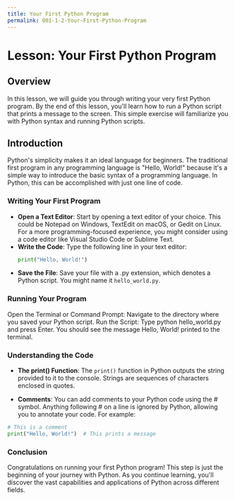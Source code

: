 ```yaml
---
title: Your First Python Program
permalink: 001-1-2-Your-First-Python-Program
---
```


# Lesson: Your First Python Program

## Overview
In this lesson, we will guide you through writing your very first Python program. By the end of this lesson, you'll learn how to run a Python script that prints a message to the screen. This simple exercise will familiarize you with Python syntax and running Python scripts.

## Introduction

Python's simplicity makes it an ideal language for beginners. The traditional first program in any programming language is "Hello, World!" because it's a simple way to introduce the basic syntax of a programming language. In Python, this can be accomplished with just one line of code.

### Writing Your First Program

- **Open a Text Editor**: Start by opening a text editor of your choice. This could be Notepad on Windows, TextEdit on macOS, or Gedit on Linux. For a more programming-focused experience, you might consider using a code editor like Visual Studio Code or Sublime Text.
- **Write the Code**: Type the following line in your text editor:
  ```python
  print("Hello, World!")

- **Save the File**: Save your file with a .py extension, which denotes a Python script. You might name it `hello_world.py`.

### Running Your Program

Open the Terminal or Command Prompt: Navigate to the directory where you saved your Python script.
Run the Script: Type python hello_world.py and press Enter. You should see the message Hello, World! printed to the terminal.

### Understanding the Code

- **The print() Function**: The `print()` function in Python outputs the string provided to it to the console. Strings are sequences of characters enclosed in quotes.

- **Comments**: You can add comments to your Python code using the # symbol. Anything following # on a line is ignored by Python, allowing you to annotate your code. For example:

```python
# This is a comment
print("Hello, World!")  # This prints a message
```

### Conclusion

Congratulations on running your first Python program! This step is just the beginning of your journey with Python. As you continue learning, you'll discover the vast capabilities and applications of Python across different fields.
